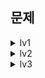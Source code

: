 




## 문제
<details>
<summary>lv1</summary>
[2025-09-11] [택배 상자 꺼내기](https://school.programmers.co.kr/learn/courses/30/lessons/389478)


</details>

<details>
<summary>lv2</summary>

[2025-08-28] [완전범죄](https://school.programmers.co.kr/learn/courses/30/lessons/389480)

[2025-08-29] [서버 증설 횟수](https://school.programmers.co.kr/learn/courses/30/lessons/389479)

[2025-09-01] [올바른 괄호](https://school.programmers.co.kr/learn/courses/30/lessons/12909)

[2025-09-02] [석유 시추](https://school.programmers.co.kr/learn/courses/30/lessons/250136)

[2025-09-03] [지게차와 크레인](https://school.programmers.co.kr/learn/courses/30/lessons/388353)

[2025-09-04] [비밀 코드 해독](https://school.programmers.co.kr/learn/courses/30/lessons/388352)

[2025-09-05] [퍼즐 게임 챌린지](https://school.programmers.co.kr/learn/courses/30/lessons/340212)

[2025-09-08] [요격 시스템](https://school.programmers.co.kr/learn/courses/30/lessons/181188) / LTH

[2025-09-09] [충돌위험 찾기](https://school.programmers.co.kr/learn/courses/30/lessons/340211)

[2025-09-10] [도넛과 막대 그래프](https://school.programmers.co.kr/learn/courses/30/lessons/258711)

[2025-09-11] [아날로그 시계](https://school.programmers.co.kr/learn/courses/30/lessons/250135)

[2025-09-12] [요격 시스템](https://school.programmers.co.kr/learn/courses/30/lessons/181188) / KJ, JHG

[2025-09-15] [게임 맵 최단거리](https://school.programmers.co.kr/learn/courses/30/lessons/1844) / LTH

[2025-09-16] [두 원 사이의 정수 쌍](https://school.programmers.co.kr/learn/courses/30/lessons/181187)

[2025-09-17] [연속된 부분 수열의 합](https://school.programmers.co.kr/learn/courses/30/lessons/178870)

[2025-09-18] [과제 진행하기](https://school.programmers.co.kr/learn/courses/30/lessons/176962)

[2025-09-19] [광물 캐기](https://school.programmers.co.kr/learn/courses/30/lessons/172927)

[2025-09-22] [124 나라의 숫자](https://school.programmers.co.kr/learn/courses/30/lessons/12899)

[2025-09-23] [리코쳇 로봇](https://school.programmers.co.kr/learn/courses/30/lessons/169199)

[2025-09-24] [당구 연습](https://school.programmers.co.kr/learn/courses/30/lessons/169198)

[2025-09-25] [혼자서 하는 틱택토](https://school.programmers.co.kr/learn/courses/30/lessons/160585)

[2025-09-26] [미로 탈출](https://school.programmers.co.kr/learn/courses/30/lessons/159993)

[2025-09-29] [2 x n 타일링](https://school.programmers.co.kr/learn/courses/30/lessons/12900)

[2025-09-30] [호텔 대실](https://school.programmers.co.kr/learn/courses/30/lessons/155651)

[2025-10-01] [무인도 여행](https://school.programmers.co.kr/learn/courses/30/lessons/154540)

[2025-10-02] [뒤에 있는 큰 수 찾기](https://school.programmers.co.kr/learn/courses/30/lessons/154539)

[2025-10-03] [숫자 변환하기](https://school.programmers.co.kr/learn/courses/30/lessons/154538)

[2025-10-13] [가장 큰 정사각형 찾기](https://school.programmers.co.kr/learn/courses/30/lessons/12905)

[2025-10-14] [시소 짝꿍](https://school.programmers.co.kr/learn/courses/30/lessons/152996)

[2025-10-15] [택배 배달과 수거하기](https://school.programmers.co.kr/learn/courses/30/lessons/150369)


</details>

<details>
<summary>lv3</summary>

[2025-09-01] [봉인된 주문](https://school.programmers.co.kr/learn/courses/30/lessons/389481)

[2025-09-08] [홀짝트리](https://school.programmers.co.kr/learn/courses/30/lessons/388354)

[2025-09-15] [수식 복원하기](https://school.programmers.co.kr/learn/courses/30/lessons/340210)

[2025-09-22] [주사위 고르기](https://school.programmers.co.kr/learn/courses/30/lessons/258709)

[2025-09-29] [n + 1 카드게임](https://school.programmers.co.kr/learn/courses/30/lessons/258707)

[2025-10-13] [산 모양 타일링](https://school.programmers.co.kr/learn/courses/30/lessons/258705)

</details>
